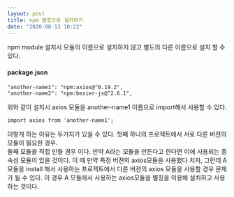 ```yaml
---
layout: post
title: npm 별칭으로 설치하기
date: "2020-08-13 10:22"
---
```


npm module 설치시 모듈의 이름으로 설치하지 않고 별도의 다른 이름으로 설치 할 수 있다. 

#### package.json
```
"another-name1": "npm:axios@^0.19.2",
"another-name2": "npm:bezier-js@^2.6.1",
```

위와 같이 설치시 axios 모듈을 another-name1 이름으로 import해서 사용할 수 있다.

```
import axios from 'another-name1';
```

이렇게 하는 이유는 두가지가 있을 수 있다.
첫째 하나의 프로젝트에서 서로 다른 버젼의 모듈이 필요한 경우. <br/>
둘째 모듈을 직접 만들 경우 이다. 만약 A라는 모듈을 만든다고 한다면 이에 사용되는 종속성 모듈이 있을 것이다. 이 때 만약 특정 버젼의 axios모듈을 사용했다 치자, 그런데 A모듈을 install 해서 사용하는 프로젝트에서 다른 버젼의 axios 모듈을 사용할 경우 문제가 될 수 있다. 이 경우 A 모듈에서 사용하는 axios모듈을 별칭을 이용해 설치하고 사용하는 것이다.
